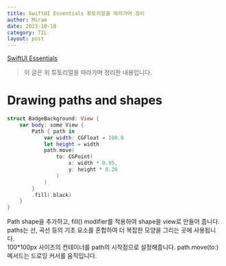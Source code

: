 ```yaml
---
title: SwiftUI Essentials 튜토리얼을 따라가며 정리
author: Mirae
date: 2023-10-10
category: TIL
layout: post
---
```


[SwiftUI Essentials](https://developer.apple.com/tutorials/swiftui/drawing-paths-and-shapes)  
> 이 글은 위 튜토리얼을 따라가며 정리한 내용입니다. 
  
  
# Drawing paths and shapes

```swift
struct BadgeBackground: View {
    var body: some View {
        Path { path in
            var width: CGFloat = 100.0
            let height = width
            path.move(
                to: CGPoint(
                    x: width * 0.95,
                    y: height * 0.20
                )
            )
        }
        .fill(.black)
    }
}
```

Path shape을 추가하고, fill() modifier를 적용하여 shape을 view로 만들어 줍니다. paths는 선, 곡선 등의 기초 요소를 혼합하여 더 복잡한 모양을 그리는 곳에 사용됩니다.  
100*100px 사이즈의 컨테이너를 path의 시작점으로 설정해줍니다. path.move(to:) 메서드는 드로잉 커서를 움직입니다.
